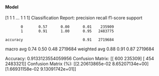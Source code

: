 #### Model
[1 1 1 ... 1 1 1]
Classification Report:
              precision    recall  f1-score   support

           0       0.57      0.00      0.01    235909
           1       0.91      1.00      0.95   2483775

    accuracy                           0.91   2719684
   macro avg       0.74      0.50      0.48   2719684
weighted avg       0.88      0.91      0.87   2719684

Accuracy: 0.9133123554059956
Confusion Matrix:
[[    600  235309]
 [    454 2483321]]
Confusion Matrix (%):
[[2.20613865e-02 8.65207134e+00]
 [1.66931158e-02 9.13091742e+01]]
